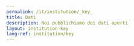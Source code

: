 ```yaml
---
permalink: /it/institution/_key_
title: Dati
description: Noi pubblichiamo dei dati aperti
layout: institution-key
lang-ref: institution/key
---
```


